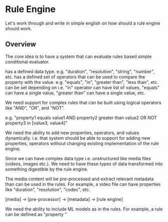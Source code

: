 # Rule Engine

Let's work through and write in simple english on how should a rule engine should work.

## Overview

The core idea is to have a system that can evaluate rules based simple conditional evaluator.

<Some property> <Some operator> <Some value>

<Some property> has a defined data type. e.g. "duration", "resolution", "string", "number", etc.
<Some operator> has a defined set of operators that can be used to compare the property with the value. e.g. "equals", "in", "greater than", "less than", etc.
<Some value> can be set depending on <Some operator> i.e. "in" operator can have list of values, "equals" can have a single value, "greater than" can have a single value, etc.

We need support for complex rules that can be built using logical operators like "AND", "OR", and "NOT".

e.g. "property1 equals value1 AND property2 greater than value2 OR NOT property3 in [value3, value4]"

We need the ability to add new properties, operators, and values dynamically.
i.e. that system should be able to support for adding new properties, operators without changing existing implementation of the rule engine.

Since we can have complex data type i.e. unstructured like media files (videos, images etc.). We need to have these types of data transformed into something
digestible by the rule engine. 

The media content will be pre-processed and extract relevant metadata than can be used in the rules. 
For example, a video file can have properties like "duration", "resolution", "codec", etc.

[media] -> [pre-processor] -> [metadata] -> [rule engine]

We need the ability to include ML models as <Some operator> in the rules.
For example, a rule can be defined as "property  "


